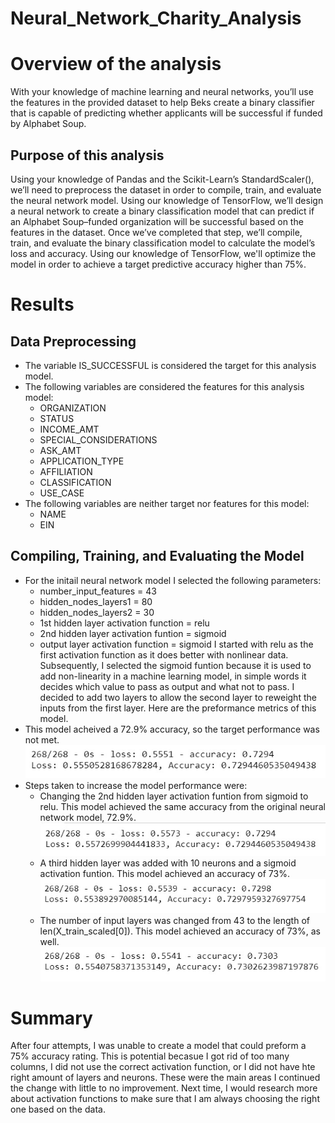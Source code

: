 # Neural_Network_Charity_Analysis
# Overview of the analysis
With your knowledge of machine learning and neural networks, you’ll use the features in the provided dataset to help Beks create a binary classifier that is capable of predicting whether applicants will be successful if funded by Alphabet Soup.
## Purpose of this analysis
Using your knowledge of Pandas and the Scikit-Learn’s StandardScaler(), we’ll need to preprocess the dataset in order to compile, train, and evaluate the neural network model. Using our knowledge of TensorFlow, we’ll design a neural network to create a binary classification model that can predict if an Alphabet Soup–funded organization will be successful based on the features in the dataset. Once we’ve completed that step, we’ll compile, train, and evaluate the binary classification model to calculate the model’s loss and accuracy. Using our knowledge of TensorFlow, we'll optimize the model in order to achieve a target predictive accuracy higher than 75%. 
# Results
## Data Preprocessing
- The  variable IS_SUCCESSFUL is considered the target for this analysis model.
- The following variables are considered the features for this analysis model:
	- ORGANIZATION
	- STATUS
	- INCOME_AMT
	- SPECIAL_CONSIDERATIONS
	- ASK_AMT
	- APPLICATION_TYPE
	- AFFILIATION
	- CLASSIFICATION
	- USE_CASE
- The following variables are neither target nor features for this model:
	- NAME
	- EIN
## Compiling, Training, and Evaluating the Model
- For the initail neural network model I selected the following parameters:
	- number_input_features = 43
	- hidden_nodes_layers1 = 80
	- hidden_nodes_layers2 = 30
	- 1st hidden layer activation function = relu
	- 2nd hidden layer activation funtion = sigmoid
	- output layer activation function = sigmoid
I started with relu as the first activation function as it does better with nonlinear data. Subsequently, I selected the sigmoid funtion because it is used to add non-linearity in a machine learning model, in simple words it decides which value to pass as output and what not to pass. I decided to add two layers to allow the second layer to reweight the inputs from the first layer. Here are the preformance metrics of this model.
- This model acheived a 72.9% accuracy, so the target performance was not met.
![original_nn](https://github.com/arelysrsd87/Neural_Network_Charity_Analysis/blob/main/Images/original_nn.jpg)  
- Steps taken to increase the model performance were:
	- Changing the 2nd hidden layer activation funtion from sigmoid to relu. This model achieved the same accuracy from the original neural network model, 72.9%.
	![attempt1_nn](https://github.com/arelysrsd87/Neural_Network_Charity_Analysis/blob/main/Images/attempt1_nn.jpg)  
	- A third hidden layer was added with 10 neurons and a sigmoid activation funtion. This model achieved an accuracy of 73%.   
	![attempt2_nn](https://github.com/arelysrsd87/Neural_Network_Charity_Analysis/blob/main/Images/attempt2_nn.jpg)  
	- The number of input layers was changed from 43 to the length of len(X_train_scaled[0]). This model achieved an accuracy of 73%, as well.
	![attempt3_nn](https://github.com/arelysrsd87/Neural_Network_Charity_Analysis/blob/main/Images/attempt3_nn.jpg)  
# Summary
After four attempts, I was unable to create a model that could preform a 75% accuracy rating. This is potential becasue I got rid of too many columns, I did not use the correct activation function, or I did not have hte right amount of layers and neurons. These were the main areas I continued the change with little to no improvement. Next time, I would research more about activation functions to make sure that I am always choosing the right one based on the data.
